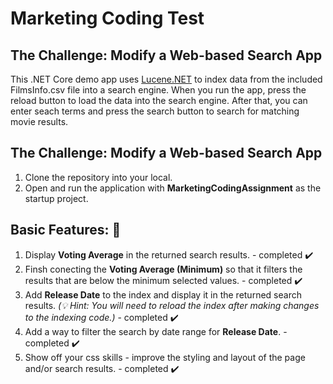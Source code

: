 # Marketing Coding Test #
## The Challenge: Modify a Web-based Search App ##

This .NET Core demo app uses [Lucene.NET](https://lucenenet.apache.org/) to index data from the included FilmsInfo.csv file into a search engine. When you run the app, press the reload button to load the data into the search engine. After that, you can enter seach terms and press the search button to search for matching movie results. 

## The Challenge: Modify a Web-based Search App ##
1. Clone the repository into your local.
2. Open and run the application with **MarketingCodingAssignment** as the startup project.

## Basic Features: :seedling: ##
1. Display **Voting Average** in the returned search results. - completed ✔️
2. Finsh conecting the **Voting Average (Minimum)** so that it filters the results that are below the minimum selected values.  - completed ✔️
1. Add **Release Date** to the index and display it in the returned search results. _(:bulb: Hint: You will need to reload the index after making changes to the indexing code.)_  - completed ✔️
1. Add a way to filter the search by date range for **Release Date**.  - completed ✔️
1. Show off your css skills - improve the styling and layout of the page and/or search results.  - completed ✔️


